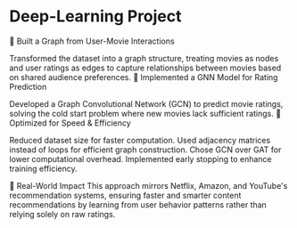 # Deep-Learning Project
🔹 Built a Graph from User-Movie Interactions

Transformed the dataset into a graph structure, treating movies as nodes and user ratings as edges to capture relationships between movies based on shared audience preferences.
🔹 Implemented a GNN Model for Rating Prediction

Developed a Graph Convolutional Network (GCN) to predict movie ratings, solving the cold start problem where new movies lack sufficient ratings.
🔹 Optimized for Speed & Efficiency

Reduced dataset size for faster computation.
Used adjacency matrices instead of loops for efficient graph construction.
Chose GCN over GAT for lower computational overhead.
Implemented early stopping to enhance training efficiency.

🔹 Real-World Impact
This approach mirrors Netflix, Amazon, and YouTube's recommendation systems, ensuring faster and smarter content recommendations by learning from user behavior patterns rather than relying solely on raw ratings.
